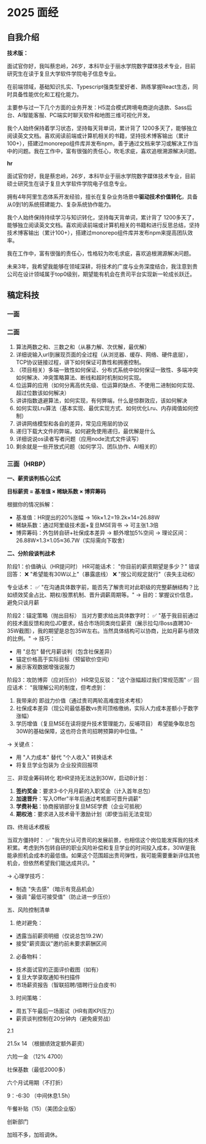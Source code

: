# 2025 面经

## 自我介绍

**技术版：**

面试官你好，我叫蔡忠岭，26岁，本科毕业于丽水学院数字媒体技术专业，目前研究生在读于复旦大学软件学院电子信息专业。

在前端领域，基础知识扎实、Typescript强类型爱好者、熟练掌握React生态，同时具备性能优化和工程化能力。

主要参与过一下几个方面的业务开发：H5混合模式跨境电商逆向退款、Sass后台、AI智能客服、PC端实时聊天软件和地图三维可视化开发。

我个人始终保持着学习状态，坚持每天背单词，累计背了 1200多天了，能够独立阅读英文文档。喜欢阅读前端或计算机相关的书籍，坚持技术博客输出（累计100+），搭建过monorepo组件库并发布npm，善于通过文档来学习或解决工作当中的问题。我在工作中，富有很强的责任心，吹毛求疵，喜欢追根溯源解决问题。

**hr**

面试官你好，我是蔡忠岭，26岁，本科毕业于丽水学院数字媒体技术专业，目前硕士研究生在读于复旦大学软件学院电子信息专业。

拥有4年阿里生态体系开发经验，擅长在复杂业务场景中**驱动技术价值转化**，具备从0到1的系统搭建能力、复杂系统协作能力。

我个人始终保持持续学习与知识转化，坚持每天背单词，累计背了 1200多天了，能够独立阅读英文文档。喜欢阅读前端或计算机相关的书籍和进行反思总结，坚持技术博客输出（累计100+），搭建过monorepo组件库并发布npm来提高团队效率。

我在工作中，富有很强的责任心，性格较为吹毛求疵，喜欢追根溯源解决问题。

未来3年，我希望我能够在领域深耕，将技术的广度与业务深度结合，我注意到贵公司在设计领域属于top0级别，期望能有机会在贵司平台实现新一轮成长跃迁。



## 稿定科技

### 一面

### 二面

1. 算法两数之和、三数之和（从暴力解、次优解，最优解）
2. 详细说输入url到展现页面的全过程（从浏览器、缓存、网络、硬件底层），TCP协议链接过程，讲下如何保证可靠性和拥塞控制。
3. （项目相关）多端一致性如何保证、分布式系统中如何保证一致性、多端冲突如何解决、冲突策略算法、断线和超时机制如何实现。
4. 位运算的应用（如何分离高优先级、位运算的缺点、不使用二进制如何实现、超过位数该如何解决）
5. 讲讲指数退避算法，如何实现，有何弊端，什么是惊群效应，该如何解决
6. 如何实现Lru算法（基本实现、最优实现方式、如何优化Lru、内存阈值如何控制）
7. 讲讲网络模型和各自的差异，常见应用层的协议
8. 递归下载大文件的弊端，如何避免使用递归，最优解是什么
9. 详细说说os读者写者问题（应用node流式文件读写）
10. 剩余就是一些开放式问题（如何学习、团队协作、AI相关的）

### 三面（HRBP）

**一、薪资谈判核心公式**

**目标薪资 = 基准值 × 稀缺系数 × 博弈筹码**

根据你的情况拆解：
- 基准值：HR提出的20%涨幅 → 16k×1.2=19.2k×14=26.88W
- 稀缺系数：通过阿里级技术面+复旦MSE背书 → 可主张1.3倍
- 博弈筹码：外包转自研+社保成本差异 → 额外增加5%空间
→ 理论区间：26.88W×1.3×1.05≈36.7W（实际需向下取舍）

**二、分阶段谈判战术**

阶段1：价值确认（HR提问时）
HR可能话术：
"你目前的薪资期望是多少？"
错误回答：
❌ "希望能有30W以上"（暴露底线）
❌ "按公司规定就行"（丧失主动权）

专业话术：
✅ "在沟通具体数字前，能否先了解贵司对此职级的完整薪酬结构？比如绩效奖金占比、期权/股票机制、晋升调薪周期等。"
→ 目的：掌握议价信息，避免只谈月薪

阶段2：锚定策略（抛出目标）
当对方要求给出具体数字时：
✅ "基于我目前通过的技术面反馈和岗位JD要求，结合市场同类岗位薪资（展示拉勾/Boss直聘30-35W截图），我的期望是总包35W左右。当然具体结构可以协商，比如月薪与绩效的比例。"
→ 技巧：

- 用 "总包" 替代月薪谈判（包含社保差异）
- 锚定价格高于实际目标（预留砍价空间）
- 展示客观数据增强说服力


阶段3：攻防博弈（应对压价）
HR常见反驳：
"这个涨幅超过我们常规范围"
✅ 回应话术：
"我理解公司的制度，但考虑到：

1. 我带来的 即战力价值（通过贵司两轮高难度技术考核）
2. 社保成本差异（现公司最低基数vs贵司顶格缴纳，实际人力成本差额小于数字涨幅）
3. 学历增值（复旦MSE在读将提升技术管理能力，反哺项目）
希望能争取总包30W的基础保障，这也符合贵司招聘预算的中位值。"

→ 关键点：
- 用 "人力成本" 替代 "个人收入" 转换话术
- 将复旦学业包装为 企业投资回报项

三、非现金筹码转化
若HR坚持无法达到30W，启动B计划：
1. **签约奖金**：要求3-6个月月薪的入职奖金（计入首年总包）  
2. **加速晋升**：写入Offer"半年后通过考核即可晋升调薪"  
3. **学费补贴**：协商报销部分复旦MSE学费（企业可抵税）  
4. **期权池**：要求进入技术骨干激励计划（即使当前无法变现）  

四、终局话术模板

当双方僵持时：
✅ "我充分认可贵司的发展前景，也相信这个岗位能发挥我的技术积累。考虑到外包转自研的职业风险补偿和复旦学业的时间投入成本，30W是我能承担机会成本的最低值。如果这个范围超出贵司弹性，我可能需要重新评估其他机会，但依然希望我们能达成共识。"

→ 心理学技巧：
- 制造 "失去感"（暗示有竞品机会）
- 强调 "最低可接受值"（防止进一步压价）

五、风险控制清单
1. 绝对避免：
- 透露当前薪资明细（仅说总包19.2W）
- 接受"薪资面议"邀约前未要求薪酬区间

2. 必备物料：
- 技术面试官的正面评价截图（如有）
- 复旦大学录取通知书扫描件
- 市场薪资报告（智联招聘/猎聘行业白皮书）

3. 时间策略：
- 周五下午最后一场面试（HR有周KPI压力）
- 薪资谈判控制在20分钟内（避免疲劳战）


2.1

21.5x 14  （根据绩效定额外薪资）

六险一金 （12% 4700）

社保基数（最低2000多）

六个月试用期（不打折）

9：-6:30 （中间休息1.5h）

午餐补贴（15）（美团企业版）

创新部门 

加班不多，加班调休。 

